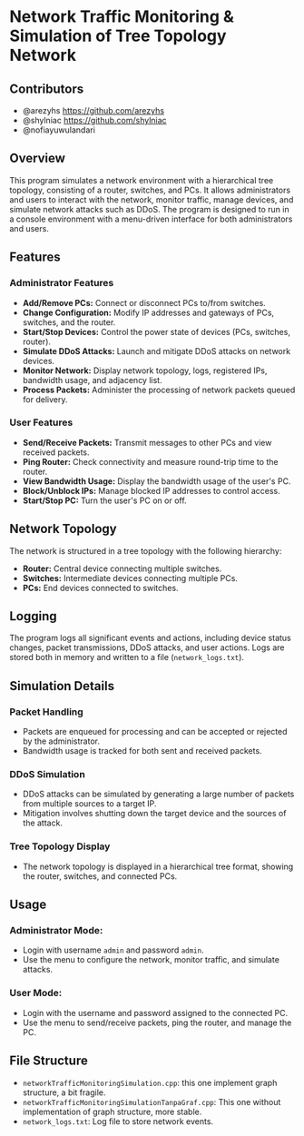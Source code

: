 # Network Traffic Monitoring & Simulation of Tree Topology Network

## Contributors
- @arezyhs https://github.com/arezyhs
- @shylniac https://github.com/shylniac
- @nofiayuwulandari

## Overview
This program simulates a network environment with a hierarchical tree topology, consisting of a router, switches, and PCs. It allows administrators and users to interact with the network, monitor traffic, manage devices, and simulate network attacks such as DDoS. The program is designed to run in a console environment with a menu-driven interface for both administrators and users.

## Features

### Administrator Features
- **Add/Remove PCs:** Connect or disconnect PCs to/from switches.
- **Change Configuration:** Modify IP addresses and gateways of PCs, switches, and the router.
- **Start/Stop Devices:** Control the power state of devices (PCs, switches, router).
- **Simulate DDoS Attacks:** Launch and mitigate DDoS attacks on network devices.
- **Monitor Network:** Display network topology, logs, registered IPs, bandwidth usage, and adjacency list.
- **Process Packets:** Administer the processing of network packets queued for delivery.

### User Features
- **Send/Receive Packets:** Transmit messages to other PCs and view received packets.
- **Ping Router:** Check connectivity and measure round-trip time to the router.
- **View Bandwidth Usage:** Display the bandwidth usage of the user's PC.
- **Block/Unblock IPs:** Manage blocked IP addresses to control access.
- **Start/Stop PC:** Turn the user's PC on or off.

## Network Topology

The network is structured in a tree topology with the following hierarchy:
- **Router:** Central device connecting multiple switches.
- **Switches:** Intermediate devices connecting multiple PCs.
- **PCs:** End devices connected to switches.

## Logging

The program logs all significant events and actions, including device status changes, packet transmissions, DDoS attacks, and user actions. Logs are stored both in memory and written to a file (`network_logs.txt`).

## Simulation Details

### Packet Handling
- Packets are enqueued for processing and can be accepted or rejected by the administrator.
- Bandwidth usage is tracked for both sent and received packets.

### DDoS Simulation
- DDoS attacks can be simulated by generating a large number of packets from multiple sources to a target IP.
- Mitigation involves shutting down the target device and the sources of the attack.

### Tree Topology Display
- The network topology is displayed in a hierarchical tree format, showing the router, switches, and connected PCs.
## Usage

### Administrator Mode:
- Login with username `admin` and password `admin`.
- Use the menu to configure the network, monitor traffic, and simulate attacks.

### User Mode:
- Login with the username and password assigned to the connected PC.
- Use the menu to send/receive packets, ping the router, and manage the PC.

## File Structure
- `networkTrafficMonitoringSimulation.cpp`: this one implement graph structure, a bit fragile. 
- `networkTrafficMonitoringSimulationTanpaGraf.cpp`: This one without implementation of graph structure, more stable. 
- `network_logs.txt`: Log file to store network events.
